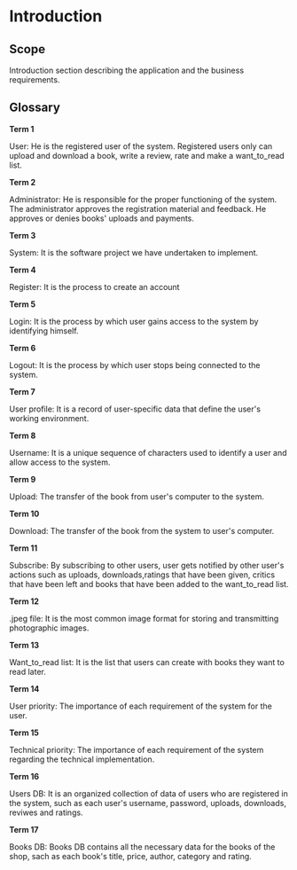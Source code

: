 # Introduction

## Scope

Introduction section describing the application and the business requirements.

## Glossary

**Term 1**

User: He is the registered user of the system. Registered users only can upload and download a book, write a review, rate and make a want_to_read list. 

**Term 2** 

Administrator: He is responsible for the proper functioning of the system. The administrator approves the registration material and feedback. He approves or denies books' uploads and payments.

**Term 3**

System: It is the software project we have undertaken to implement.

**Term 4**

Register: It is the process to create an account

**Term 5**

Login: It is the process by which user gains access to the system by identifying himself.

**Term 6**

Logout: It is the process by which user stops  being connected to the system.

**Term 7**

User profile: It is a record of user-specific data that define the user's working environment.

**Term 8**

Username: It is a unique sequence of characters used to identify a user and allow access to the system.

**Term 9**

Upload: The transfer of the book from user's computer to the system.

**Term 10**

Download: The transfer of the book from the system to user's computer.

**Term 11**

Subscribe: By subscribing to other users, user gets notified by other user's actions such as uploads, downloads,ratings that have been given, critics that have been left and books that have been added to the want_to_read list.

**Term 12**

.jpeg file: It is the most common image format for storing and transmitting photographic images.

**Term 13**

Want_to_read list: It is the list that users can create with books they want to read later.

**Term 14**

User priority: The importance of each requirement of the system for the user.

**Term 15**

Technical priority: The importance of each requirement of the system regarding the technical implementation. 

**Term 16**

Users DB: It is an organized collection of data of users who are registered in the system, such as each user's username, password, uploads, downloads, reviwes and ratings.

**Term 17**

Books DB: Books DB contains all the necessary data for the books of the shop, sach as each book's title, price, author, category and rating.

